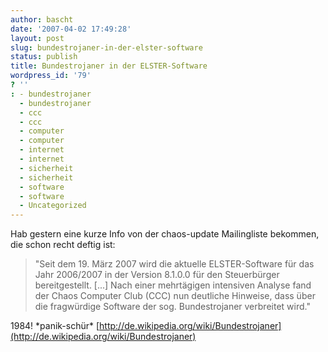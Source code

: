 ```yaml
---
author: bascht
date: '2007-04-02 17:49:28'
layout: post
slug: bundestrojaner-in-der-elster-software
status: publish
title: Bundestrojaner in der ELSTER-Software
wordpress_id: '79'
? ''
: - bundestrojaner
  - bundestrojaner
  - ccc
  - ccc
  - computer
  - computer
  - internet
  - internet
  - sicherheit
  - sicherheit
  - software
  - software
  - Uncategorized
---
```


Hab gestern eine kurze Info von der chaos-update Mailingliste
bekommen, die schon recht deftig ist:
> "Seit dem 19. März 2007 wird die aktuelle ELSTER-Software für das
> Jahr 2006/2007 in der Version 8.1.0.0 für den Steuerbürger
> bereitgestellt. [...] Nach einer mehrtägigen intensiven Analyse
> fand der Chaos Computer Club (CCC) nun deutliche Hinweise, dass
> über die fragwürdige Software der sog. Bundestrojaner verbreitet
> wird."

1984! \*panik-schür\*
[http://de.wikipedia.org/wiki/Bundestrojaner](http://de.wikipedia.org/wiki/Bundestrojaner)


